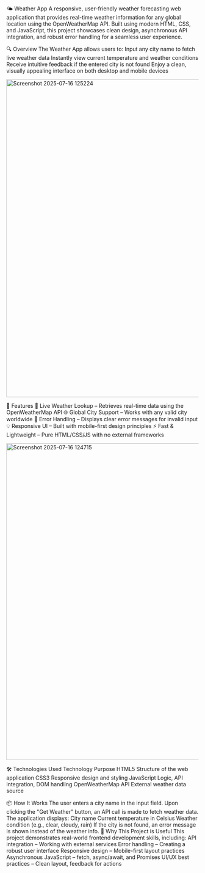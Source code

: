 
🌤️ Weather App
A responsive, user-friendly weather forecasting web application that provides real-time weather information for any global location using the OpenWeatherMap API. Built using modern HTML, CSS, and JavaScript, this project showcases clean design, asynchronous API integration, and robust error handling for a seamless user experience.

🔍 Overview
The Weather App allows users to:
Input any city name to fetch live weather data
Instantly view current temperature and weather conditions
Receive intuitive feedback if the entered city is not found
Enjoy a clean, visually appealing interface on both desktop and mobile devices

<img width="1919" height="833" alt="Screenshot 2025-07-16 125224" src="https://github.com/user-attachments/assets/e04b9ef0-f9a5-43b9-9148-d2c50b362f17" />

🚀 Features
🔎 Live Weather Lookup – Retrieves real-time data using the OpenWeatherMap API
🌐 Global City Support – Works with any valid city worldwide
🧠 Error Handling – Displays clear error messages for invalid input
💡 Responsive UI – Built with mobile-first design principles
⚡ Fast & Lightweight – Pure HTML/CSS/JS with no external frameworks

<img width="1916" height="830" alt="Screenshot 2025-07-16 124715" src="https://github.com/user-attachments/assets/4f93f27b-6620-46a7-9039-6be22b1e70cf" />

🛠️ Technologies Used
Technology	Purpose
HTML5	Structure of the web application
CSS3	Responsive design and styling
JavaScript	Logic, API integration, DOM handling
OpenWeatherMap API	External weather data source

📦 How It Works
The user enters a city name in the input field.
Upon clicking the "Get Weather" button, an API call is made to fetch weather data.
The application displays:
City name
Current temperature in Celsius
Weather condition (e.g., clear, cloudy, rain)
If the city is not found, an error message is shown instead of the weather info.
🎯 Why This Project is Useful
This project demonstrates real-world frontend development skills, including:
API integration – Working with external services
Error handling – Creating a robust user interface
Responsive design – Mobile-first layout practices
Asynchronous JavaScript – fetch, async/await, and Promises
UI/UX best practices – Clean layout, feedback for actions
